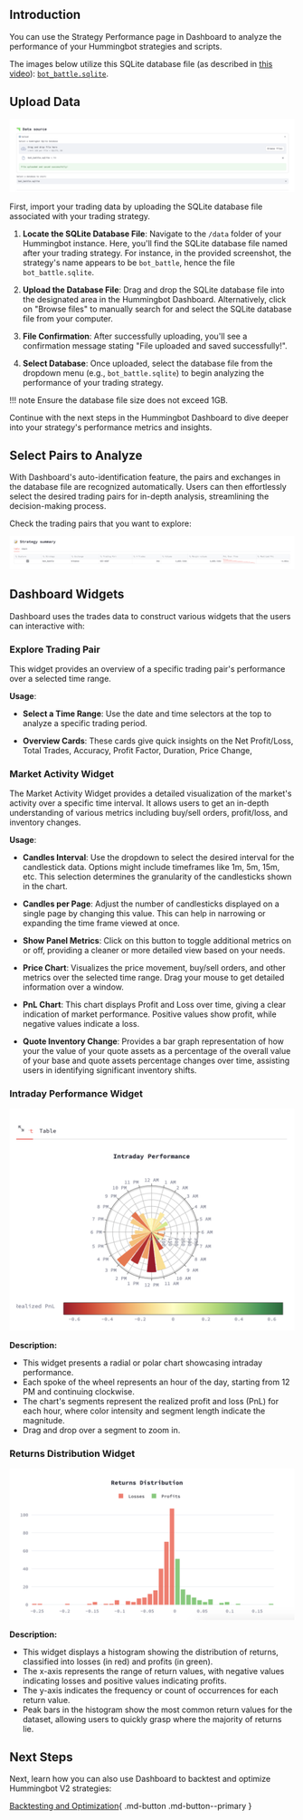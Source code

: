 ## Introduction

You can use the Strategy Performance page in Dashboard to analyze the performance of your Hummingbot strategies and scripts.

The images below utilize this SQLite database file (as described in [this video](https://www.youtube.com/watch?v=3cWoS3Yk6EE)): [`bot_battle.sqlite`](https://github.com/fengtality/hummingbot/blob/master/scripts/bot_battle/bot_battle.sqlite).

## Upload Data

![](upload-db.png)

First, import your trading data by uploading the SQLite database file associated with your trading strategy.

1. **Locate the SQLite Database File**: Navigate to the `/data` folder of your Hummingbot instance. Here, you'll find the SQLite database file named after your trading strategy. For instance, in the provided screenshot, the strategy's name appears to be `bot_battle`, hence the file `bot_battle.sqlite`.

2. **Upload the Database File**: Drag and drop the SQLite database file into the designated area in the Hummingbot Dashboard. Alternatively, click on "Browse files" to manually search for and select the SQLite database file from your computer.

3. **File Confirmation**: After successfully uploading, you'll see a confirmation message stating "File uploaded and saved successfully!".

4. **Select Database**: Once uploaded, select the database file from the dropdown menu (e.g., `bot_battle.sqlite`) to begin analyzing the performance of your trading strategy.

!!! note
    Ensure the database file size does not exceed 1GB.

Continue with the next steps in the Hummingbot Dashboard to dive deeper into your strategy's performance metrics and insights.

## Select Pairs to Analyze

With Dashboard's auto-identification feature, the pairs and exchanges in the database file are recognized automatically. Users can then effortlessly select the desired trading pairs for in-depth analysis, streamlining the decision-making process.

Check the trading pairs that you want to explore:

![](select-pairs.png)

## Dashboard Widgets

Dashboard uses the trades data to construct various widgets that the users can interactive with:

### Explore Trading Pair

This widget provides an overview of a specific trading pair's performance over a selected time range. 

**Usage**:

- **Select a Time Range**: Use the date and time selectors at the top to analyze a specific trading period.

- **Overview Cards**: These cards give quick insights on the Net Profit/Loss, Total Trades, Accuracy, Profit Factor, Duration, Price Change,

### Market Activity Widget

The Market Activity Widget provides a detailed visualization of the market's activity over a specific time interval. It allows users to get an in-depth understanding of various metrics including buy/sell orders, profit/loss, and inventory changes.

**Usage**:

- **Candles Interval**: Use the dropdown to select the desired interval for the candlestick data. Options might include timeframes like 1m, 5m, 15m, etc. This selection determines the granularity of the candlesticks shown in the chart.

- **Candles per Page**: Adjust the number of candlesticks displayed on a single page by changing this value. This can help in narrowing or expanding the time frame viewed at once.

- **Show Panel Metrics**: Click on this button to toggle additional metrics on or off, providing a cleaner or more detailed view based on your needs.

- **Price Chart**: Visualizes the price movement, buy/sell orders, and other metrics over the selected time range. Drag your mouse to get detailed information over a window.

- **PnL Chart**: This chart displays Profit and Loss over time, giving a clear indication of market performance. Positive values show profit, while negative values indicate a loss.

- **Quote Inventory Change**: Provides a bar graph representation of how your the value of your quote assets as a percentage of the overall value of your base and quote assets percentage changes over time, assisting users in identifying significant inventory shifts.

### Intraday Performance Widget

![Intraday Performance](intraday-performance.png)

**Description:**

- This widget presents a radial or polar chart showcasing intraday performance.
- Each spoke of the wheel represents an hour of the day, starting from 12 PM and continuing clockwise.
- The chart's segments represent the realized profit and loss (PnL) for each hour, where color intensity and segment length indicate the magnitude.
- Drag and drop over a segment to zoom in.

### Returns Distribution Widget

![Returns Distribution](returns-distribution.png)

**Description:**

- This widget displays a histogram showing the distribution of returns, classified into losses (in red) and profits (in green).
- The x-axis represents the range of return values, with negative values indicating losses and positive values indicating profits.
- The y-axis indicates the frequency or count of occurrences for each return value.
- Peak bars in the histogram show the most common return values for the dataset, allowing users to quickly grasp where the majority of returns lie.

## Next Steps

Next, learn how you can also use Dashboard to backtest and optimize Hummingbot V2 strategies:

[Backtesting and Optimization](6-backtesting-and-optimization.md){ .md-button .md-button--primary }
